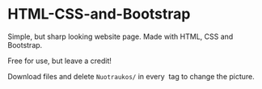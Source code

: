 # HTML-CSS-and-Bootstrap
Simple, but sharp looking website page.
Made with HTML, CSS and Bootstrap.

Free for use, but leave a credit!

Download files and delete `Nuotraukos/` in every <img> tag to change the picture.

